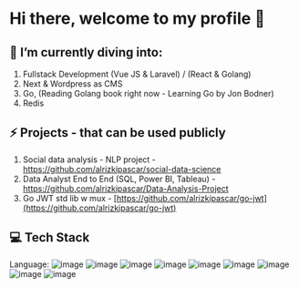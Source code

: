 # Hi there, welcome to my profile 👋

## 🌱 I’m currently diving into:
1. Fullstack Development (Vue JS & Laravel) / (React & Golang)
2. Next & Wordpress as CMS
3. Go, (Reading Golang book right now - Learning Go by Jon Bodner)
4. Redis

## ⚡ Projects - that can be used publicly
1. Social data analysis - NLP project - https://github.com/alrizkipascar/social-data-science
2. Data Analyst End to End (SQL, Power BI, Tableau) - https://github.com/alrizkipascar/Data-Analysis-Project
3. Go JWT std lib w mux - [https://github.com/alrizkipascar/go-jwt](https://github.com/alrizkipascar/go-jwt)

## 💻 Tech Stack
Language: ![image](https://img.shields.io/badge/HTML5-E34F26?style=for-the-badge&logo=html5&logoColor=white) ![image](https://img.shields.io/badge/JavaScript-323330?style=for-the-badge&logo=javascript&logoColor=F7DF1E)  ![image](https://img.shields.io/badge/CSS3-1572B6?style=for-the-badge&logo=css3&logoColor=white) ![image](https://img.shields.io/badge/Go-00ADD8?style=for-the-badge&logo=go&logoColor=white) ![image](https://img.shields.io/badge/PHP-777BB4?style=for-the-badge&logo=php&logoColor=white) ![image](https://img.shields.io/badge/PostgreSQL-316192?style=for-the-badge&logo=postgresql&logoColor=white) ![image](https://img.shields.io/badge/React-20232A?style=for-the-badge&logo=react&logoColor=61DAFB) ![image](https://img.shields.io/badge/MySQL-005C84?style=for-the-badge&logo=mysql&logoColor=white) ![image](	https://img.shields.io/badge/Laravel-FF2D20?style=for-the-badge&logo=laravel&logoColor=white)   
<!--
**alrizkipascar/alrizkipascar** is a ✨ _special_ ✨ repository because its `README.md` (this file) appears on your GitHub profile.

Here are some ideas to get you started:

- 🔭 I’m currently working on ...
- 🌱 I’m currently learning ...
- 👯 I’m looking to collaborate on ...
- 🤔 I’m looking for help with ...
- 💬 Ask me about ...
- 📫 How to reach me: ...
- 😄 Pronouns: ...
- ⚡ Fun fact: ...
-->
